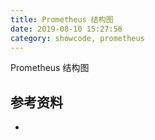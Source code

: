 ```yaml
---
title: Prometheus 结构图
date: 2019-08-10 15:27:56
category: showcode, prometheus
---
```


Prometheus 结构图



## 参考资料

- []()